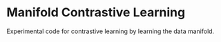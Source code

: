 # Manifold Contrastive Learning

Experimental code for contrastive learning by learning the data manifold.